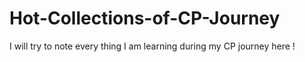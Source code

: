 # Hot-Collections-of-CP-Journey
I will try to note every thing I am learning during my CP journey here !
